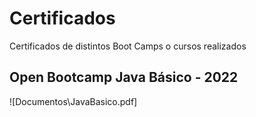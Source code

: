 # Certificados
Certificados de distintos Boot Camps o cursos realizados

## Open Bootcamp Java Básico - 2022
![Documentos\JavaBasico.pdf]
